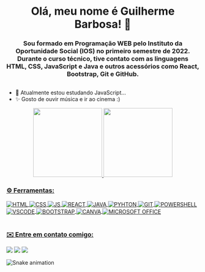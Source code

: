 <div align="center"> 
<h1> Olá, meu nome é Guilherme Barbosa! 👋 </h1>
</div>

<div align="center"> 
<h3> Sou formado em Programação WEB pelo Instituto da Oportunidade Social (IOS) no primeiro semestre de 2022. Durante o curso técnico, tive contato com as linguagens HTML, CSS, JavaScript e Java e outros acessórios como React, Bootstrap, Git e GitHub. </h3>
</div>

## 

* 🌱 Atualmente estou estudando JavaScript...
* ✨ Gosto de ouvir música e ir ao cinema :)

<div align="center">
  <a href="https://github.com/guilhermebadg">
  <img height="180em" src="https://github-readme-stats.vercel.app/api?username=guilhermebadg&show_icons=true&theme=ocean_dark&include_all_commits=true&count_private=true"/>
  <img height="180em" src="https://github-readme-stats.vercel.app/api/top-langs/?username=guilhermebadg&layout=compact&langs_count=7&theme=ocean_dark"/>
</div>
  
  ### ⚙️ Ferramentas:
 
 <div style="display: inline_block">
  <img align="center" alt="HTML" src="https://img.shields.io/badge/HTML5-E34F26?style=for-the-badge&logo=html5&logoColor=white">
  <img align="center" alt="CSS" src="https://img.shields.io/badge/CSS3-1572B6?style=for-the-badge&logo=css3&logoColor=white">
  <img align="center" alt="JS" src="https://img.shields.io/badge/JavaScript-F7DF1E?style=for-the-badge&logo=javascript&logoColor=black">
  <img align="center" alt="REACT" src="https://img.shields.io/badge/React-20232A?style=for-the-badge&logo=react&logoColor=61DAFB">
  <img align="center" alt="JAVA" src="https://img.shields.io/badge/Java-ED8B00?style=for-the-badge&logo=java&logoColor=white">
  <img align="center" alt="PYHTON" src="https://img.shields.io/badge/Python-14354C?style=for-the-badge&logo=python&logoColor=white">
  <img align="center" alt="GIT" src="https://img.shields.io/badge/GIT-E44C30?style=for-the-badge&logo=git&logoColor=white">
  <img align="center" alt="POWERSHELL" src="https://img.shields.io/badge/powershell-5391FE?style=for-the-badge&logo=powershell&logoColor=white">
  <img align="center" alt="VSCODE" src="https://img.shields.io/badge/Visual_Studio_Code-0078D4?style=for-the-badge&logo=visual%20studio%20code&logoColor=wh">
  <img align="center" alt="BOOTSTRAP" src="https://img.shields.io/badge/Bootstrap-563D7C?style=for-the-badge&logo=bootstrap&logoColor=white">
  <img align="center" alt="CANVA" src="https://img.shields.io/badge/Canva-%2300C4CC.svg?&style=for-the-badge&logo=Canva&logoColor=white">
  <img align="center" alt="MICROSOFT OFFICE" src="https://img.shields.io/badge/Microsoft_Office-D83B01?style=for-the-badge&logo=microsoft-office&logoColor=white">
  </div>
  <br>
  
   ### ✉️ Entre em contato comigo:
   
<div> 
  <a href="https://instagram.com/gbadg" target="_blank"><img src="https://img.shields.io/badge/-Instagram-%23E4405F?style=for-the-badge&logo=instagram&logoColor=white" target="_blank"></a>
  <a href="https://www.linkedin.com/in/guilhermebadg" target="_blank"><img src="https://img.shields.io/badge/-LinkedIn-%230077B5?style=for-the-badge&logo=linkedin&logoColor=white" target="_blank"></a> 
    <a href = "https://mail.google.com/mail/u/0/#inbox?compose=GTvVlcSKjDVtRLCMdbjMRMDXnBpsGbQMZMWbdMLwvgxWDBwcvKTVgtBvmBxcbVCmBlqGfQNFJVmhR"><img src="https://img.shields.io/badge/-Gmail-%23333?style=for-the-badge&logo=gmail&logoColor=white" target="_blank"></a>
  
  
   ![Snake animation](https://github.com/guilhermebadg/guilhermebadg/blob/output/github-contribution-grid-snake.svg)
